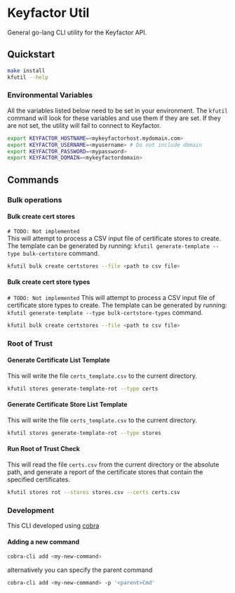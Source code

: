 # Keyfactor Util

General go-lang CLI utility for the Keyfactor API.

## Quickstart

```bash
make install
kfutil --help
````

### Environmental Variables

All the variables listed below need to be set in your environment. The `kfutil` command will look for these variables
and use them if they are set. If they are not set, the utility will fail to connect to Keyfactor.

```bash
export KEYFACTOR_HOSTNAME=<mykeyfactorhost.mydomain.com>
export KEYFACTOR_USERNAME=<myusername> # Do not include domain
export KEYFACTOR_PASSWORD=<mypassword>
export KEYFACTOR_DOMAIN=<mykeyfactordomain>
```

## Commands

### Bulk operations

#### Bulk create cert stores

`# TODO: Not implemented`  
This will attempt to process a CSV input file of certificate stores to create. The template can be generated by
running: `kfutil generate-template --type bulk-certstore` command.

```bash
kfutil bulk create certstores --file <path to csv file>
```

#### Bulk create cert store types

`# TODO: Not implemented`
This will attempt to process a CSV input file of certificate store types to create. The template can be generated by
running: `kfutil generate-template --type bulk-certstore-types` command.

```bash
kfutil bulk create certstores --file <path to csv file>
```

### Root of Trust

#### Generate Certificate List Template

This will write the file `certs_template.csv` to the current directory.

```bash
kfutil stores generate-template-rot --type certs
```

#### Generate Certificate Store List Template

This will write the file `certs_template.csv` to the current directory.

```bash
kfutil stores generate-template-rot --type stores
```

#### Run Root of Trust Check

This will read the file `certs.csv` from the current directory or the absolute path, and generate a report of the
certificate stores that contain the specified certificates.

```bash
kfutil stores rot --stores stores.csv --certs certs.csv
```

### Development

This CLI developed using [cobra](https://umarcor.github.io/cobra/)

#### Adding a new command

```bash
cobra-cli add <my-new-command>
```

alternatively you can specify the parent command

```bash
cobra-cli add <my-new-command> -p '<parent>Cmd'
```
